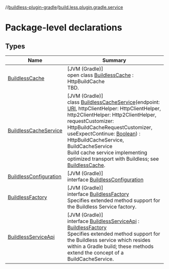 //[buildless-plugin-gradle](../../index.md)/[build.less.plugin.gradle.service](index.md)

# Package-level declarations

## Types

| Name | Summary |
|---|---|
| [BuildlessCache](-buildless-cache/index.md) | [JVM (Gradle)]<br>open class [BuildlessCache](-buildless-cache/index.md) : HttpBuildCache<br>TBD. |
| [BuildlessCacheService](-buildless-cache-service/index.md) | [JVM (Gradle)]<br>class [BuildlessCacheService](-buildless-cache-service/index.md)(endpoint: [URI](https://docs.oracle.com/en/java/javase/11/docs/api/java.base/java/net/URI.html), httpClientHelper: HttpClientHelper, http2ClientHelper: Http2ClientHelper, requestCustomizer: HttpBuildCacheRequestCustomizer, useExpectContinue: [Boolean](https://kotlinlang.org/api/latest/jvm/stdlib/kotlin/-boolean/index.html)) : HttpBuildCacheService, BuildCacheService<br>Build cache service implementing optimized transport with Buildless; see [BuildlessCache](-buildless-cache/index.md). |
| [BuildlessConfiguration](-buildless-configuration/index.md) | [JVM (Gradle)]<br>interface [BuildlessConfiguration](-buildless-configuration/index.md) |
| [BuildlessFactory](-buildless-factory/index.md) | [JVM (Gradle)]<br>interface [BuildlessFactory](-buildless-factory/index.md)<br>Specifies extended method support for the Buildless Service factory. |
| [BuildlessServiceApi](-buildless-service-api/index.md) | [JVM (Gradle)]<br>interface [BuildlessServiceApi](-buildless-service-api/index.md) : [BuildlessFactory](-buildless-factory/index.md)<br>Specifies extended method support for the Buildless service which resides within a Gradle build; these methods extend the concept of a BuildCacheService. |
